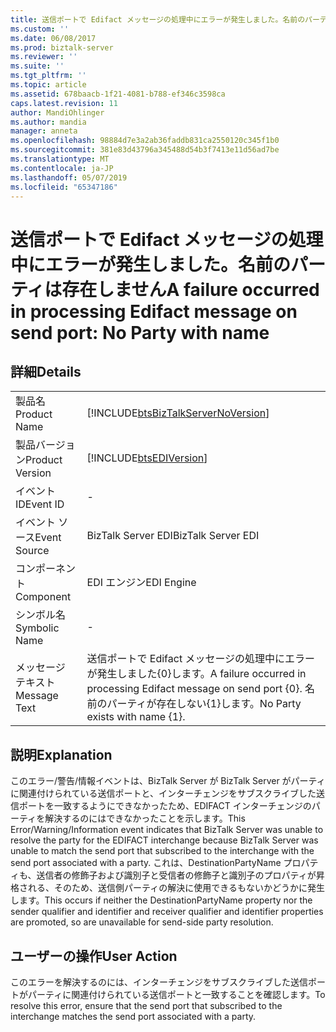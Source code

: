 ```yaml
---
title: 送信ポートで Edifact メッセージの処理中にエラーが発生しました。名前のパーティは存在しません |Microsoft Docs
ms.custom: ''
ms.date: 06/08/2017
ms.prod: biztalk-server
ms.reviewer: ''
ms.suite: ''
ms.tgt_pltfrm: ''
ms.topic: article
ms.assetid: 678baacb-1f21-4081-b788-ef346c3598ca
caps.latest.revision: 11
author: MandiOhlinger
ms.author: mandia
manager: anneta
ms.openlocfilehash: 98884d7e3a2ab36faddb831ca2550120c345f1b0
ms.sourcegitcommit: 381e83d43796a345488d54b3f7413e11d56ad7be
ms.translationtype: MT
ms.contentlocale: ja-JP
ms.lasthandoff: 05/07/2019
ms.locfileid: "65347186"
---
```

# <a name="a-failure-occurred-in-processing-edifact-message-on-send-port-no-party-with-name"></a><span data-ttu-id="ddcf8-102">送信ポートで Edifact メッセージの処理中にエラーが発生しました。名前のパーティは存在しません</span><span class="sxs-lookup"><span data-stu-id="ddcf8-102">A failure occurred in processing Edifact message on send port: No Party with name</span></span>
## <a name="details"></a><span data-ttu-id="ddcf8-103">詳細</span><span class="sxs-lookup"><span data-stu-id="ddcf8-103">Details</span></span>  
  
|                 |                                                                                                   |
|-----------------|---------------------------------------------------------------------------------------------------|
|  <span data-ttu-id="ddcf8-104">製品名</span><span class="sxs-lookup"><span data-stu-id="ddcf8-104">Product Name</span></span>   |        [!INCLUDE[btsBizTalkServerNoVersion](../includes/btsbiztalkservernoversion-md.md)]         |
| <span data-ttu-id="ddcf8-105">製品バージョン</span><span class="sxs-lookup"><span data-stu-id="ddcf8-105">Product Version</span></span> |                    [!INCLUDE[btsEDIVersion](../includes/btsediversion-md.md)]                     |
|    <span data-ttu-id="ddcf8-106">イベント ID</span><span class="sxs-lookup"><span data-stu-id="ddcf8-106">Event ID</span></span>     |                                                 -                                                 |
|  <span data-ttu-id="ddcf8-107">イベント ソース</span><span class="sxs-lookup"><span data-stu-id="ddcf8-107">Event Source</span></span>   |                                        <span data-ttu-id="ddcf8-108">BizTalk Server EDI</span><span class="sxs-lookup"><span data-stu-id="ddcf8-108">BizTalk Server EDI</span></span>                                         |
|    <span data-ttu-id="ddcf8-109">コンポーネント</span><span class="sxs-lookup"><span data-stu-id="ddcf8-109">Component</span></span>    |                                            <span data-ttu-id="ddcf8-110">EDI エンジン</span><span class="sxs-lookup"><span data-stu-id="ddcf8-110">EDI Engine</span></span>                                             |
|  <span data-ttu-id="ddcf8-111">シンボル名</span><span class="sxs-lookup"><span data-stu-id="ddcf8-111">Symbolic Name</span></span>  |                                                 -                                                 |
|  <span data-ttu-id="ddcf8-112">メッセージ テキスト</span><span class="sxs-lookup"><span data-stu-id="ddcf8-112">Message Text</span></span>   | <span data-ttu-id="ddcf8-113">送信ポートで Edifact メッセージの処理中にエラーが発生しました{0}します。</span><span class="sxs-lookup"><span data-stu-id="ddcf8-113">A failure occurred in processing Edifact message on send port {0}.</span></span> <span data-ttu-id="ddcf8-114">名前のパーティが存在しない{1}します。</span><span class="sxs-lookup"><span data-stu-id="ddcf8-114">No Party exists with name {1}.</span></span> |
  
## <a name="explanation"></a><span data-ttu-id="ddcf8-115">説明</span><span class="sxs-lookup"><span data-stu-id="ddcf8-115">Explanation</span></span>  
 <span data-ttu-id="ddcf8-116">このエラー/警告/情報イベントは、BizTalk Server が BizTalk Server がパーティに関連付けられている送信ポートと、インターチェンジをサブスクライブした送信ポートを一致するようにできなかったため、EDIFACT インターチェンジのパーティを解決するのにはできなかったことを示します。</span><span class="sxs-lookup"><span data-stu-id="ddcf8-116">This Error/Warning/Information event indicates that BizTalk Server was unable to resolve the party for the EDIFACT interchange because BizTalk Server was unable to match the send port that subscribed to the interchange with the send port associated with a party.</span></span> <span data-ttu-id="ddcf8-117">これは、DestinationPartyName プロパティも、送信者の修飾子および識別子と受信者の修飾子と識別子のプロパティが昇格される、そのため、送信側パーティの解決に使用できるもないかどうかに発生します。</span><span class="sxs-lookup"><span data-stu-id="ddcf8-117">This occurs if neither the DestinationPartyName property nor the sender qualifier and identifier and receiver qualifier and identifier properties are promoted, so are unavailable for send-side party resolution.</span></span>  
  
## <a name="user-action"></a><span data-ttu-id="ddcf8-118">ユーザーの操作</span><span class="sxs-lookup"><span data-stu-id="ddcf8-118">User Action</span></span>  
 <span data-ttu-id="ddcf8-119">このエラーを解決するのには、インターチェンジをサブスクライブした送信ポートがパーティに関連付けられている送信ポートと一致することを確認します。</span><span class="sxs-lookup"><span data-stu-id="ddcf8-119">To resolve this error, ensure that the send port that subscribed to the interchange matches the send port associated with a party.</span></span>